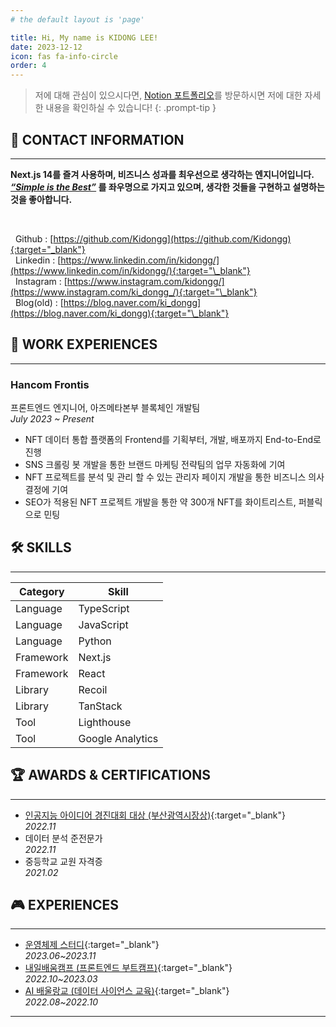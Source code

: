 ```yaml
---
# the default layout is 'page'

title: Hi, My name is KIDONG LEE!
date: 2023-12-12
icon: fas fa-info-circle
order: 4
---
```


> 저에 대해 관심이 있으시다면, [Notion 포트폴리오](https://zigzag-bite-781.notion.site/Kidong-Lee-s-Portfolio-7a1ac4914ebc488a8f19997748eec5d4?pvs=4)를 방문하시면 저에 대한 자세한 내용을 확인하실 수 있습니다!
{: .prompt-tip }

## 📱 CONTACT INFORMATION

---

__Next.js 14를 즐겨 사용하며, 비즈니스 성과를 최우선으로 생각하는 엔지니어입니다.__ <br />
__*<u>“Simple is the Best”</u>* 를 좌우명으로 가지고 있으며, 생각한 것들을 구현하고 설명하는 것을 좋아합니다.__

<br />

&nbsp; Github : [https://github.com/Kidongg](https://github.com/Kidongg){:target="_blank"} <br/>
&nbsp; Linkedin : [https://www.linkedin.com/in/kidongg/](https://www.linkedin.com/in/kidongg/){:target="\_blank"} <br/>
&nbsp; Instagram : [https://www.instagram.com/kidongg/](https://www.instagram.com/ki_dongg_/){:target="\_blank"} <br/>
&nbsp; Blog(old) : [https://blog.naver.com/ki_dongg](https://blog.naver.com/ki_dongg){:target="\_blank"}

## 🏢 WORK EXPERIENCES

---

### Hancom Frontis

프론트엔드 엔지니어, 아즈메타본부 블록체인 개발팀 <br/>
_July 2023 ~ Present_ <br/>

- NFT 데이터 통합 플랫폼의 Frontend를 기획부터, 개발, 배포까지 End-to-End로 진행
- SNS 크롤링 봇 개발을 통한 브랜드 마케팅 전략팀의 업무 자동화에 기여
- NFT 프로젝트를 분석 및 관리 할 수 있는 관리자 페이지 개발을 통한 비즈니스 의사결정에 기여
- SEO가 적용된 NFT 프로젝트 개발을 통한 약 300개 NFT를 화이트리스트, 퍼블릭으로 민팅

## 🛠️ SKILLS

---

| Category  | Skill            |
| --------- | ---------------- |
| Language  | TypeScript       |
| Language  | JavaScript       |
| Language  | Python           |
| Framework | Next.js          |
| Framework | React            |
| Library   | Recoil           |
| Library   | TanStack         |
| Tool      | Lighthouse       |
| Tool      | Google Analytics |

## 🏆 AWARDS & CERTIFICATIONS

---

- [인공지능 아이디어 경진대회 대상 (부산광역시장상)](https://zigzag-bite-781.notion.site/98f68ba5472f41458d8a19f5ef55a943?pvs=4){:target="\_blank"} <br/> _2022.11_
- 데이터 분석 준전문가 <br/> _2022.11_
- 중등학교 교원 자격증 <br/> _2021.02_

## 🎮 EXPERIENCES

---

- [운영체제 스터디](https://zigzag-bite-781.notion.site/OPERATING-SYSTEM-e1104d5d1fd3467983954c8486ede2e5?pvs=4){:target="\_blank"} <br/> _2023.06~2023.11_
- [내일배움캠프 (프론트엔드 부트캠프)](https://zigzag-bite-781.notion.site/dcac5b173d854b2fa968e58ca21750d2?pvs=4){:target="\_blank"} <br/> _2022.10~2023.03_
- [AI 배울랑교 (데이터 사이언스 교육)](https://zigzag-bite-781.notion.site/AI-cca74839ff834718862fce5a0123eff2?pvs=4){:target="\_blank"} <br/> _2022.08~2022.10_

---
